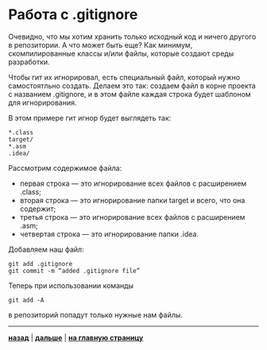 # **Работа с .gitignore**

Очевидно, что мы хотим хранить только исходный код и ничего другого в репозитории. А что может быть еще? Как минимум, скомпилированные классы и/или файлы, которые создают среды разработки. 

Чтобы гит их игнорировал, есть специальный файл, который нужно самостоятльно создать. Делаем это так: создаем файл в корне проекта с названием .gitignore, и в этом файле каждая строка будет шаблоном для игнорирования.

В этом примере гит игнор будет выглядеть так:

```bash=
*.class
target/
*.asm
.idea/
```

Рассмотрим содержимое файла:
* первая строка — это игнорирование всех файлов с расширением .class;
* вторая строка — это игнорирование папки target и всего, что она содержит;
* третья строка — это игнорирование всех файлов с расширением .asm;
* четвертая строка — это игнорирование папки .idea.

Добавляем наш файл:

```bash=
git add .gitignore
git commit -m “added .gitignore file”
```

Теперь при использовании команды

```bash=
git add -A
```
в репозиторий попадут только нужные нам файлы.

---

 [**назад**](/base.md) | 
[**дальше**](/branch.md) | 
 [**на главную страницу**](/readme.md)